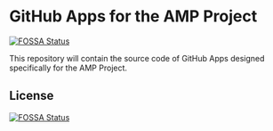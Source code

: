 # GitHub Apps for the AMP Project
[![FOSSA Status](https://app.fossa.io/api/projects/git%2Bgithub.com%2Fj420247%2Famp-github-apps.svg?type=shield)](https://app.fossa.io/projects/git%2Bgithub.com%2Fj420247%2Famp-github-apps?ref=badge_shield)


This repository will contain the source code of GitHub Apps designed
specifically for the AMP Project.



## License
[![FOSSA Status](https://app.fossa.io/api/projects/git%2Bgithub.com%2Fj420247%2Famp-github-apps.svg?type=large)](https://app.fossa.io/projects/git%2Bgithub.com%2Fj420247%2Famp-github-apps?ref=badge_large)